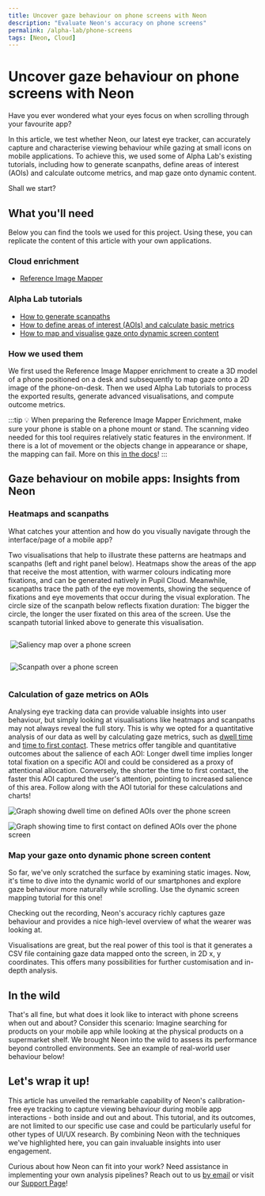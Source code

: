 ```yaml
---
title: Uncover gaze behaviour on phone screens with Neon
description: "Evaluate Neon's accuracy on phone screens"
permalink: /alpha-lab/phone-screens
tags: [Neon, Cloud]
---
```


<script setup>
import TagLinks from '@components/TagLinks.vue'
</script>

# Uncover gaze behaviour on phone screens with Neon

<TagLinks :tags="$frontmatter.tags" />

<Youtube src="gp5O1uskDME"/>

Have you ever wondered what your eyes focus on when scrolling through your favourite app?

In this article, we test whether Neon, our latest eye tracker, can accurately capture and characterise viewing behaviour
while gazing at small icons on mobile applications. To achieve this, we used some of Alpha Lab's existing tutorials, including
how to generate scanpaths, define areas of interest (AOIs) and calculate outcome metrics, and map gaze onto dynamic content.

Shall we start?

## What you'll need

Below you can find the tools we used for this project. Using these, you can replicate the content of this article with
your own applications.

### Cloud enrichment

- [Reference Image Mapper](https://docs.pupil-labs.com/neon/pupil-cloud/enrichments/reference-image-mapper/)

### Alpha Lab tutorials

- [How to generate scanpaths](/scanpath-rim/)
- [How to define areas of interest (AOIs) and calculate basic metrics](/gaze-metrics-in-aois/)
- [How to map and visualise gaze onto dynamic screen content](/map-your-gaze-to-a-2d-screen/)

### How we used them

We first used the Reference Image Mapper enrichment to create a 3D model of a phone positioned on a desk and subsequently to map gaze onto a 2D image of the phone-on-desk. Then we used Alpha Lab tutorials to process the exported results, generate advanced visualisations, and compute outcome metrics.

:::tip
:bulb:
When preparing the Reference Image Mapper Enrichment, make sure your phone is stable on a phone mount or stand. The
scanning video needed for this tool requires relatively static features in the environment. If there is a lot of movement
or the objects change in appearance or shape, the mapping can fail. More on this [in the docs](https://docs.pupil-labs.com/neon/pupil-cloud/enrichments/reference-image-mapper/#setup)!
:::

## Gaze behaviour on mobile apps: Insights from Neon

### Heatmaps and scanpaths

What catches your attention and how do you visually navigate through the interface/page of a mobile app?

Two visualisations that help to illustrate these patterns are heatmaps and scanpaths (left and right panel below). Heatmaps show the areas of the app that receive the most attention, with warmer colours indicating more fixations, and can be generated natively in Pupil Cloud. Meanwhile, scanpaths trace the path of the eye movements, showing the sequence of fixations and eye movements that occur during the visual exploration. The circle size of the scanpath below reflects fixation duration: The bigger the circle, the longer the user fixated on this area of the screen. Use the scanpath tutorial linked above to generate this visualisation.

<div class="mcontainer">
  <div class="col-mcontainer">

![Saliency map over a phone screen](./1.phone-heatmap.jpeg)

  </div>
  <div class="col-mcontainer">

![Scanpath over a phone screen](./2.phone-nadia_scanpath.jpeg)

  </div>
</div>

### Calculation of gaze metrics on AOIs

Analysing eye tracking data can provide valuable insights into user behaviour, but simply looking at visualisations like
heatmaps and scanpaths may not always reveal the full story. This is why we opted for a quantitative analysis of our data
as well by calculating gaze metrics, such as [dwell time](/gaze-metrics-in-aois/#dwell-time) and
[time to first contact](/gaze-metrics-in-aois/#time-to-first-contact). These metrics offer tangible and
quantitative outcomes about the salience of each AOI: Longer dwell time implies longer total fixation on a specific AOI
and could be considered as a proxy of attentional allocation. Conversely, the shorter the time to first contact, the faster
this AOI captured the user's attention, pointing to increased salience of this area. Follow along with the AOI tutorial
for these calculations and charts!

![Graph showing dwell time on defined AOIs over the phone screen](./3.phone-dwell-time.png)

![Graph showing time to first contact on defined AOIs over the phone screen](./4.phone-first-contact.png)

### Map your gaze onto dynamic phone screen content

So far, we've only scratched the surface by examining static images. Now, it's time to dive into the dynamic world of
our smartphones and explore gaze behaviour more naturally while scrolling. Use the dynamic screen mapping tutorial for this one!

Checking out the recording, Neon's accuracy richly captures gaze behaviour and provides a nice high-level overview of
what the wearer was looking at.

Visualisations are great, but the real power of this tool is that it generates a CSV file containing gaze data mapped
onto the screen, in 2D x, y coordinates. This offers many possibilities for further customisation and in-depth analysis.

<Youtube src="RKrf3YQjzao"/>

## In the wild

That's all fine, but what does it look like to interact with phone screens when out and about? Consider this scenario:
Imagine searching for products on your mobile app while looking at the physical products on a supermarket shelf. We
brought Neon into the wild to assess its performance beyond controlled environments. See an example of real-world user
behaviour below!

<Youtube src="enkOC7_wf0U"/>

## Let's wrap it up!

This article has unveiled the remarkable capability of Neon's calibration-free eye tracking to capture
viewing behaviour during mobile app interactions - both inside and out and about. This tutorial, and its outcomes,
are not limited to our specific use case and could be particularly useful for other types of UI/UX research. By combining
Neon with the techniques we've highlighted here, you can gain invaluable insights into user engagement.

Curious about how Neon can fit into your work? Need assistance in implementing your own analysis pipelines? Reach out to
us [by email](mailto:info@pupil-labs.com) or visit our [Support Page](https://pupil-labs.com/products/support/)!

<style scoped>
.mcontainer{
  display: flex;
  flex-wrap: wrap;
}
.col-mcontainer{
  flex: 50%;
  padding: 0 4px;
}
@media screen and (min-width: 1025px) and (max-width: 1200px) {
  .col-mcontainer{
    flex: 100%;
  }
}
@media screen and (max-width: 800px) {
    .col-mcontainer{
    flex: 50%;
  }
}
@media screen and (max-width: 400px) {
  .col-mcontainer{
    flex: 100%;
  }
}
</style>
